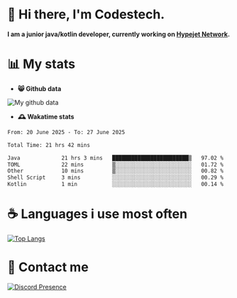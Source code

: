 # 👋 Hi there, I'm Codestech.
**I am a junior java/kotlin developer, currently working on [Hypejet Network](https://github.com/Hypejet).**

# 📊 My stats
- **😸 Github data**

![My github data](https://github-readme-stats.vercel.app/api?username=Codestech1&count_private=true&include_all_commits=true&theme=codeSTACKr)

- **🕰️ Wakatime stats**
<!--START_SECTION:waka-->

```txt
From: 20 June 2025 - To: 27 June 2025

Total Time: 21 hrs 42 mins

Java             21 hrs 3 mins   ████████████████████████▒   97.02 %
TOML             22 mins         ▒░░░░░░░░░░░░░░░░░░░░░░░░   01.72 %
Other            10 mins         ▒░░░░░░░░░░░░░░░░░░░░░░░░   00.82 %
Shell Script     3 mins          ░░░░░░░░░░░░░░░░░░░░░░░░░   00.29 %
Kotlin           1 min           ░░░░░░░░░░░░░░░░░░░░░░░░░   00.14 %
```

<!--END_SECTION:waka-->

# ☕ Languages i use most often
[![Top Langs](https://github-readme-stats.vercel.app/api/top-langs/?username=Codestech1&layout=compact&langs_count=8&exclude_repo=window5000.github.io&theme=codeSTACKr)](https://github.com/anuraghazra/github-readme-stats)

# 💬 Contact me
[![Discord Presence](https://lanyard.cnrad.dev/api/650718742157852740)](https://discord.com/users/650718742157852740)
</br>
